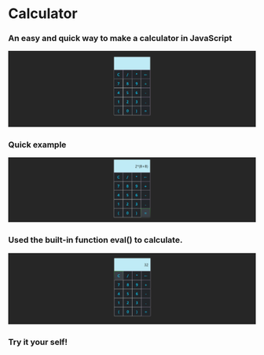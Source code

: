 # Calculator

### An easy and quick way to make a calculator in JavaScript

<img src="https://github.com/OmarGeno/Calculator/blob/main/calculator1.png" style=center>

### Quick example
<img src="https://github.com/OmarGeno/Calculator/blob/main/calculator2.png" style=center>

### Used the built-in function eval() to calculate.
<img src="https://github.com/OmarGeno/Calculator/blob/main/calculator3.png" style=center>

### Try it your self!
